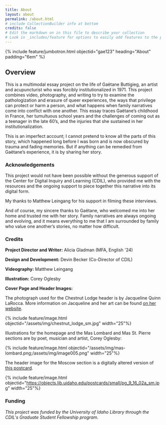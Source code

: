 ```yaml
---
title: About
layout: about
permalink: /about.html
# include CollectionBuilder info at bottom
credits: false
# Edit the markdown on in this file to describe your collection
# Look in _includes/feature for options to easily add features to the page
---
```


{% include feature/jumbotron.html objectid="gae123" heading="About" padding="6em" %} 


## Overview

 

This is a multimodal essay project on the life of Gaëtane Buttigieg, an artist and acupuncturist who was forcibly institutionalized in 1971\.  This project combines video, photography, and writing to try to examine the pathologization and erasure of queer experiences, the ways that privilege can protect or harm a person, and what happens when family narratives come into conflict with one another.  This essay traces Gaëtane’s childhood in France, her tumultuous school years and the challenges of coming out as a teenager in the late 60’s, and the injuries that she sustained in her institutionalization. 

This is an imperfect account; I cannot pretend to know all the parts of this story, which happened long before I was born and is now obscured by trauma and fading memories.  But if anything can be remedied from Gaëtane’s experience, it is by sharing her story.

 

### Acknowledgements

This project would not have been possible without the generous support of the Center for Digital Inquiry and Learning (CDIL), who provided me with the resources and the ongoing support to piece together this narrative into its digital form. 

My thanks to Matthew Leingang for his support in filming these interviews.  

And of course, my sincere thanks to Gaëtane, who welcomed me into her home and trusted me with her story.  Family narratives are always ongoing and evolving, and it means everything to me that I am surrounded by family who value one another’s stories, no matter how difficult.

### Credits

**Project Director and Writer:** Alicia Gladman (MFA, English '24)

**Design and Development:** Devin Becker (Co-Director of CDIL)

**Videography:** Matthew Leingang

**Illustration:** Corey Oglesby

**Cover Page and Header Images:**

The photograph used for the Chestnut Lodge header is by Jacqueline Quinn LaRocca. More information on Jacqueline and her art can be found [on her website](https://jacquelinelarocca.com/). 

{% include feature/image.html objectid="/assets/img/chestnut_lodge_sm.jpg" width="25"%}

Illustrations for the homepage and the  Mas Lombard and Mas St. Pierre sections are by poet, musician and artist, Corey Oglesby:

{% include feature/image.html objectid="/assets/img/mas-lombard.png;/assets/img/image005.png" width="25"%}

The header image for the Moscow section is a digitally altered version of [this postcard](https://www.lib.uidaho.edu/digital/postcards/items/nwpostcards1557.html).

{% include feature/image.html objectid="https://objects.lib.uidaho.edu/postcards/small/pg_9_16_02a_sm.jpg" width="25"%}







### Funding

*This project was funded by the University of Idaho Library through the CDIL's Graduate Student Fellowship program.* 